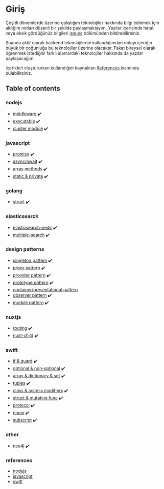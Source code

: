 # Giriş

Çeşitli dönemlerde üzerine çalıştığım teknolojiler hakkında bilgi edinmek için aldığım notları düzenli bir şekilde paylaşmaktayım. Yazılar içerisinde hatalı veya eksik gördüğünüz bilgileri [issues](https://github.com/bahri-hirfanoglu/docs.bahrihrf.dev/issues) bölümünden bildirebilirsiniz.

Şuanda aktif olarak backend teknolojilerini kullandığımdan dolayı içeriğin büyük bir çoğunluğu bu teknolojiler üzerine olacaktır. Fakat bireysel olarak öğrenmek istediğim farklı alanlardaki teknolojiler hakkında da yazılar paylaşacağım.

İçerikleri oluştururken kullandığım kaynakları [References ](https://github.com/bahri-hirfanoglu/docs.bahrihrf.dev/tree/main/references)kısmında bulabilirsiniz.

## Table of contents

### nodejs

* [middleware](nodejs/middleware.md) ✔️
* [executable](nodejs/executable.md) ✔️
* [cluster module](nodejs/cluster-module.md) ✔️

### javascript

* [promise](javascript/promise.md) ✔️
* [async/await](javascript/async-await.md) ✔️
* [array methods](javascript/array-methods.md) ✔️
* [static & private](javascript/static-and-private.md) ✔️

### golang

* [struct](golang/struct.md) ✔️

### elasticsearch

* [elasticsearch-nedir](elasticsearch/elasticsearch-nedir.md) ✔️
* [multiple-search](elasticsearch/multiple-search.md) ✔️

### design patterns

* [singleton pattern](design-patterns/singleton-pattern.md) ✔️
* [proxy pattern](design-patterns/proxy-pattern.md) ✔️
* [provider pattern](design-patterns/provider-pattern.md) ✔️
* [prototype pattern](design-patterns/prototype-pattern.md) ✔️
* [container/presentational pattern](design-patterns/container-presentational-pattern.md)
* [observer pattern](design-patterns/observer-pattern.md) ✔️
* [module pattern](design-patterns/module-pattern.md) ✔️

### nuxtjs

* [routing](nuxtjs/routing.md) ✔️
* [nuxt-child](nuxtjs/nuxt-child.md) ✔️

### swift

* [if & guard](swift/if-and-guard.md) ✔️
* [optional & non-optional](swift/optional-and-non-optional.md) ✔️
* [array & dictionary & set](swift/array-and-dictionary-and-set.md) ✔️
* [tuples](swift/tuples.md) ✔️
* [class & access modifiers](swift/class-and-access-modifiers.md) ✔️
* [struct & mutating func](swift/struct-and-mutating-func.md) ✔️
* [protocol](swift/protocol.md) ✔️
* [enum](swift/enum.md) ✔️
* [subscript](swift/subscript.md) ✔️

### other

* [neo4j](other/neo4j.md) ✔️

### references

* [nodejs](references/nodejs.md)
* [javascript](references/javascript.md)
* [swift](references/swift.md)

###
